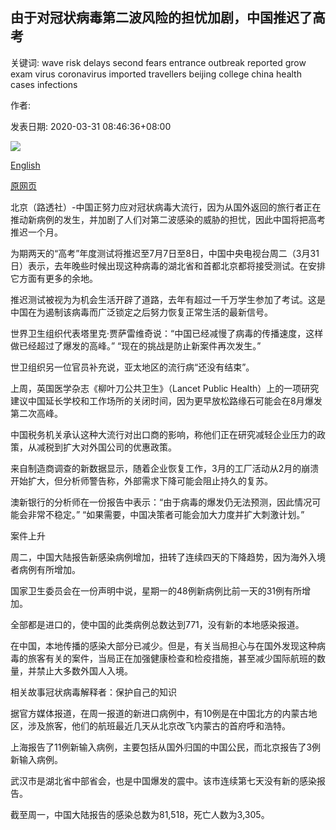 ## 由于对冠状病毒第二波风险的担忧加剧，中国推迟了高考

关键词: wave risk delays second fears entrance outbreak reported grow exam virus coronavirus imported travellers beijing college china health cases infections

作者: 

发表日期: 2020-03-31 08:46:36+08:00

![](https://www.straitstimes.com/sites/default/files/styles/x_large/public/articles/2020/03/31/nz_yichang_310320.jpg?itok=Z7D88q42)

[English](China%20delays%20college%20entrance%20exam%20as%20fears%20grow%20over%20risk%20of%20coronavirus%20second%20wave.md)

[原网页](https://www.straitstimes.com/asia/east-asia/mainland-china-reports-rise-in-new-confirmed-coronavirus-cases-mostly-returning)

北京（路透社）-中国正努力应对冠状病毒大流行，因为从国外返回的旅行者正在推动新病例的发生，并加剧了人们对第二波感染的威胁的担忧，因此中国将把高考推迟一个月。

为期两天的“高考”年度测试将推迟至7月7日至8日，中国中央电视台周二（3月31日）表示，去年晚些时候出现这种病毒的湖北省和首都北京都将接受测试。在安排它方面有更多的余地。

推迟测试被视为为机会生活开辟了道路，去年有超过一千万学生参加了考试。这是中国在为遏制该病毒而广泛锁定之后努力恢复正常生活的最新信号。

世界卫生组织代表塔里克·贾萨雷维奇说：“中国已经减慢了病毒的传播速度，这样做已经超过了爆发的高峰。” “现在的挑战是防止新案件再次发生。”

世卫组织另一位官员补充说，亚太地区的流行病“还没有结束”。

上周，英国医学杂志《柳叶刀公共卫生》（Lancet Public Health）上的一项研究建议中国延长学校和工作场所的关闭时间，因为更早放松路缘石可能会在8月爆发第二次高峰。

中国税务机关承认这种大流行对出口商的影响，称他们正在研究减轻企业压力的政策，从减税到扩大对外国公司的优惠政策。

来自制造商调查的新数据显示，随着企业恢复工作，3月的工厂活动从2月的崩溃开始扩大，但分析师警告称，外部需求下降可能会阻止持久的复苏。

澳新银行的分析师在一份报告中表示：“由于病毒的爆发仍无法预测，因此情况可能会非常不稳定。” “如果需要，中国决策者可能会加大力度并扩大刺激计划。”

案件上升

周二，中国大陆报告新感染病例增加，扭转了连续四天的下降趋势，因为海外入境者病例有所增加。

国家卫生委员会在一份声明中说，星期一的48例新病例比前一天的31例有所增加。

全部都是进口的，使中国的此类病例总数达到771，没有新的本地感染报道。

在中国，本地传播的感染大部分已减少。但是，有关当局担心与在国外发现这种病毒的旅客有关的案件，当局正在加强健康检查和检疫措施，甚至减少国际航班的数量，并禁止大多数外国人入境。

相关故事冠状病毒解释者：保护自己的知识

据官方媒体报道，在周一报道的新进口病例中，有10例是在中国北方的内蒙古地区，涉及旅客，他们的航班最近几天从北京改飞内蒙古的首府呼和浩特。

上海报告了11例新输入病例，主要包括从国外归国的中国公民，而北京报告了3例新输入病例。

武汉市是湖北省中部省会，也是中国爆发的震中。该市连续第七天没有新的感染报告。

截至周一，中国大陆报告的感染总数为81,518，死亡人数为3,305。